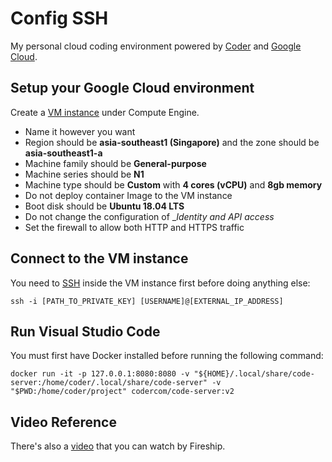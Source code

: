 # Config SSH
My personal cloud coding environment powered by [Coder](https://github.com/cdr/code-server) and [Google Cloud](https://cloud.google.com/).

## Setup your Google Cloud environment
Create a [VM instance](https://console.cloud.google.com/compute/instancesAdd) under Compute Engine.
- Name it however you want
- Region should be __asia-southeast1 (Singapore)__ and the zone should be __asia-southeast1-a__
- Machine family should be __General-purpose__
- Machine series should be __N1__
- Machine type should be __Custom__ with __4 cores (vCPU)__ and __8gb memory__
- Do not deploy container Image to the VM instance
- Boot disk should be __Ubuntu 18.04 LTS__
- Do not change the configuration of __Identity and API access_
- Set the firewall to allow both HTTP and HTTPS traffic

## Connect to the VM instance
You need to [SSH](https://cloud.google.com/compute/docs/instances/connecting-advanced#thirdpartytools) inside the VM instance first before doing anything else:
```
ssh -i [PATH_TO_PRIVATE_KEY] [USERNAME]@[EXTERNAL_IP_ADDRESS]
```

## Run Visual Studio Code
You must first have Docker installed before running the following command:
```
docker run -it -p 127.0.0.1:8080:8080 -v "${HOME}/.local/share/code-server:/home/coder/.local/share/code-server" -v "$PWD:/home/coder/project" codercom/code-server:v2
```

## Video Reference
There's also a [video](https://www.youtube.com/watch?v=N5WojMutddQ) that you can watch by Fireship.

